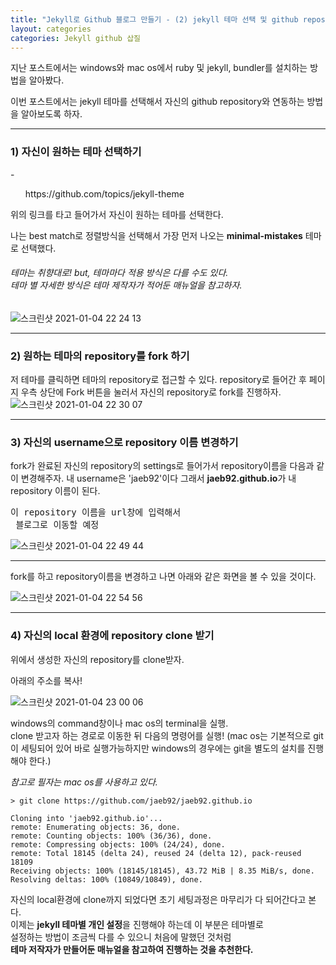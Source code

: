 ```yaml
---
title: "Jekyll로 Github 블로그 만들기 - (2) jekyll 테마 선택 및 github repository 연동"
layout: categories
categories: Jekyll github 삽질
---
```


지난 포스트에서는 windows와 mac os에서 ruby 및 jekyll, bundler를 설치하는 방법을 알아봤다.

이번 포스트에서는 jekyll 테마를 선택해서 자신의 github repository와 연동하는 방법을 알아보도록 하자.

---

<h3>1) 자신이 원하는 테마 선택하기</h3>
- <ol>https://github.com/topics/jekyll-theme</ol>
위의 링크를 타고 들어가서 자신이 원하는 테마를 선택한다. 

나는 best match로 정렬방식을 선택해서 가장 먼저 나오는 **minimal-mistakes** 테마로 선택했다.
###### 테마는 취향대로! but, 테마마다 적용 방식은 다를 수도 있다. <br/> 테마 별 자세한 방식은 테마 제작자가 적어둔 매뉴얼을 참고하자.

![스크린샷 2021-01-04 22 24 13](https://user-images.githubusercontent.com/42923027/103539563-aa7c2880-4edb-11eb-8650-30a870b7f175.png)

---

<h3>2) 원하는 테마의 repository를 fork 하기</h3>
  
저 테마를 클릭하면 테마의 repository로 접근할 수 있다.
repository로 들어간 후 페이지 우측 상단에 Fork 버튼을 눌러서 자신의 repository로 fork를 진행하자.
![스크린샷 2021-01-04 22 30 07](https://user-images.githubusercontent.com/42923027/103540053-6f2e2980-4edc-11eb-92e0-4f8121fa9262.png)

---

<h3>3) 자신의 username으로 repository 이름 변경하기</h3>

fork가 완료된 자신의 repository의 settings로 들어가서 repository이름을 다음과 같이 변경해주자.
내 username은 'jaeb92'이다 그래서 **jaeb92.github.io**가 내 repository 이름이 된다.
<pre>이 repository 이름을 url창에 입력해서 <br/> 블로그로 이동할 예정</pre>

![스크린샷 2021-01-04 22 49 44](https://user-images.githubusercontent.com/42923027/103541715-2d52b280-4edf-11eb-95a5-849a256f9d4e.png)

---
fork를 하고 repository이름을 변경하고 나면 아래와 같은 화면을 볼 수 있을 것이다.

![스크린샷 2021-01-04 22 54 56](https://user-images.githubusercontent.com/42923027/103542262-0a74ce00-4ee0-11eb-81ae-f3ac8822708e.png)


---


<h3>4) 자신의 local 환경에 repository clone 받기 </h3>

위에서 생성한 자신의 repository를 clone받자.


아래의 주소를 복사!

![스크린샷 2021-01-04 23 00 06](https://user-images.githubusercontent.com/42923027/103542687-a56da800-4ee0-11eb-81e1-8ebeeeb454e2.png)


windows의 command창이나 mac os의 terminal을 실행. <br>clone 받고자 하는 경로로 이동한 뒤 다음의 명령어를 실행!
(mac os는 기본적으로 git이 세팅되어 있어 바로 실행가능하지만 windows의 경우에는 git을 별도의 설치를 진행해야 한다.)

*참고로 필자는 mac os를 사용하고 있다.*
~~~ 
> git clone https://github.com/jaeb92/jaeb92.github.io

Cloning into 'jaeb92.github.io'...
remote: Enumerating objects: 36, done.
remote: Counting objects: 100% (36/36), done.
remote: Compressing objects: 100% (24/24), done.
remote: Total 18145 (delta 24), reused 24 (delta 12), pack-reused 18109
Receiving objects: 100% (18145/18145), 43.72 MiB | 8.35 MiB/s, done.
Resolving deltas: 100% (10849/10849), done.
~~~

자신의 local환경에 clone까지 되었다면 초기 세팅과정은 마무리가 다 되어간다고 본다.<br>이제는 **jekyll 테마별 개인 설정**을 진행해야 하는데 이 부분은 테마별로 <br>설정하는 방법이 조금씩 다를 수 있으니 처음에 말했던 것처럼 **<br>테마 저작자가 만들어둔 매뉴얼을 참고하여 진행하는 것을 추천한다.**



